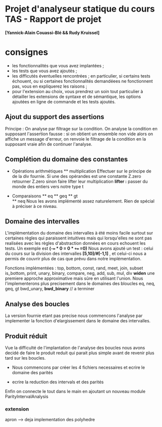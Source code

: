 # Projet d'analyseur statique du cours TAS - Rapport de projet
**[Yannick-Alain Couassi-Blé && Rudy Kruissel]**

# consignes
* les fonctionnalités que vous avez implantées ;
* les tests que vous avez ajoutés ;
* les difficutés éventuelles rencontrées ; en particulier, si certains tests échouent, ou si certaines fonctionnalités demandéees ne fonctionnent pas, vous en expliquerez les raisons ;
* pour l'extension au choix, vous prendrez un soin tout particulier à détailler les extensions de syntaxe et de sémantique, les options ajoutées en ligne de commande et les tests ajoutés.

## Ajout du support des assertions
Principe : On analyse par filtrage sur la condition.
On analyse la condition en supposant l'assertion fausse : 
    si on obtient un ensemble non vide alors on affiche un message d'erreur, on renvoie le filtrage de la condition en la supposant vraie afin de continuer l'analyse.

## Complétion du domaine des constantes
* Opérations arithmétiques
** multiplication 
Effectuer sur le principe de de la div fournie.
Si une des opérandes est une constante Z.zero retourner Z.zero 
sinon faire lifter leur multiplication
__lifter :__ passer du monde des entiers vers notre type t 

* Comparaisons 
** eq
** geq
** gt  
** neq
Nous les avons implémenté assez naturelement. Rien de spécial à préciser à ce niveau.
## Domaine des intervalles
L'implémentation du domaine des intervalles à été moins facile surtout sur certaines règles qui paraissent intuitives mais qui lorsqu'elles ne sont pas realisées avec les règles d'abstraction données en cours echouent les tests. Un exemple est __(`-∞` * 0 = 0 * `+∞` =0)__ 
Nous avons ajouté un test : celui du cours sur la division des intervalles __[5,10]/#[-1,1]__ , et celui-ci nous a permis de couvrir plus de cas que prévu dans notre implémentation.

Fonctions implémentées : top, bottom, const, rand, meet, join, subset
is_bottom, print, unary, binary, compare, neg, add, sub, mul, div 
__widen__ une premiere approche approximative mais sûre en utilisant l'union.
Nous l'implementerons plus precisement dans le domaines des bloucles
eq, neq, geq, gt
bwd_unary, __bwd_binary__ // a terminer 

## Analyse des boucles
La version fournie etant pas precise nous commencons l'analyse par implementer la fonction d'elargissement dans le domaine des intervalles.

## Produit réduit
Vue la difficulté de l'implantation de l'analyse des boucles nous avons decidé de faire le produit reduit qui parait plus simple avant de revenir plus tard sur les boucles.

* Nous commencons par créer les 4 fichiers necessaires et ecrire le domaine des parités

* ecrire la reduction des intervals et des parités

Enfin on connecte le tout dans le main en ajoutant un nouveau module ParityIntervalAnalysis  



### extension 
apron --> deja implementation des polyhedre
